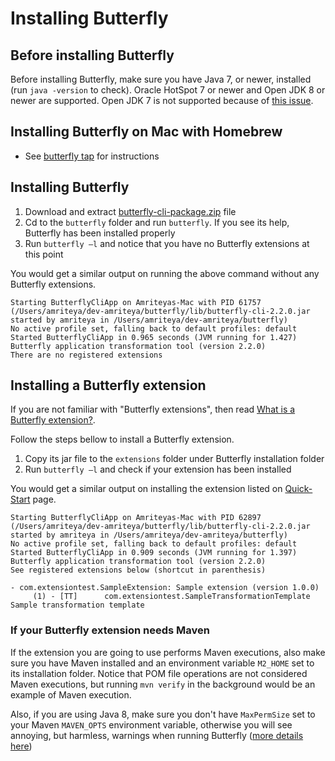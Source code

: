 
# Installing Butterfly

## Before installing Butterfly

Before installing Butterfly, make sure you have Java 7, or newer, installed (run `java -version` to check). Oracle HotSpot 7 or newer and Open JDK 8 or newer are supported. Open JDK 7 is not supported because of [this issue](https://answers.launchpad.net/ubuntu/+source/openjdk-7/+question/192941).

## Installing Butterfly on Mac with Homebrew

* See [butterfly tap](https://github.com/paypal/homebrew-butterfly) for instructions

## Installing Butterfly

1. Download and extract [butterfly-cli-package.zip](https://repo1.maven.org/maven2/com/paypal/butterfly/butterfly-cli-package/2.2.0/butterfly-cli-package-2.2.0.zip) file
1. Cd to the `butterfly` folder and run `butterfly`. If you see its help, Butterfly has been installed properly
1. Run `butterfly –l` and notice that you have no Butterfly extensions at this point

You would get a similar output on running the above command without any Butterfly extensions.
```
Starting ButterflyCliApp on Amriteyas-Mac with PID 61757 (/Users/amriteya/dev-amriteya/butterfly/lib/butterfly-cli-2.2.0.jar started by amriteya in /Users/amriteya/dev-amriteya/butterfly)
No active profile set, falling back to default profiles: default
Started ButterflyCliApp in 0.965 seconds (JVM running for 1.427)
Butterfly application transformation tool (version 2.2.0)
There are no registered extensions
```

## Installing a Butterfly extension

If you are not familiar with "Butterfly extensions", then read [What is a Butterfly extension?](https://paypal.github.io/butterfly/Extension-development-guide).

Follow the steps bellow to install a Butterfly extension.

1. Copy its jar file to the `extensions` folder under Butterfly installation folder
1. Run `butterfly –l` and check if your extension has been installed

You would get a similar output on installing the extension listed on [Quick-Start](https://paypal.github.io/butterfly/QUICK_START) page.
```
Starting ButterflyCliApp on Amriteyas-Mac with PID 62897 (/Users/amriteya/dev-amriteya/butterfly/lib/butterfly-cli-2.2.0.jar started by amriteya in /Users/amriteya/dev-amriteya/butterfly)
No active profile set, falling back to default profiles: default
Started ButterflyCliApp in 0.909 seconds (JVM running for 1.397)
Butterfly application transformation tool (version 2.2.0)
See registered extensions below (shortcut in parenthesis)

- com.extensiontest.SampleExtension: Sample extension (version 1.0.0)
	 (1) - [TT] 	 com.extensiontest.SampleTransformationTemplate 	 Sample transformation template
```

### If your Butterfly extension needs Maven

If the extension you are going to use performs Maven executions, also make sure you have Maven installed and an environment variable `M2_HOME` set to its installation folder. Notice that POM file operations are not considered Maven executions, but running `mvn verify` in the background would be an example of Maven execution.

Also, if you are using Java 8, make sure you don't have `MaxPermSize` set to your Maven `MAVEN_OPTS` environment variable, otherwise you will see annoying, but harmless, warnings when running Butterfly ([more details here](http://stackoverflow.com/questions/22634644/java-hotspottm-64-bit-server-vm-warning-ignoring-option-maxpermsize))
